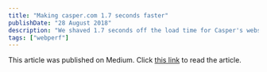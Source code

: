 ```yaml
---
title: "Making casper.com 1.7 seconds faster"
publishDate: "28 August 2018"
description: "We shaved 1.7 seconds off the load time for Casper's website by self-hosting optimizely."
tags: ["webperf"] 
---
```

This article was published on Medium. Click [this link](https://medium.com/caspertechteam/we-shaved-1-7-seconds-off-casper-com-by-self-hosting-optimizely-2704bcbff8ec) to read the article.